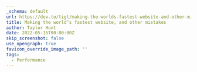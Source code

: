 ```yaml
---
_schema: default
url: https://dev.to/tigt/making-the-worlds-fastest-website-and-other-mistakes-56na
title: Making the world’s fastest website, and other mistakes
author: Taylor Hunt
date: 2022-05-15T00:00:00Z
skip_screenshot: false
use_opengraph: true
favicon_override_image_path: ''
tags:
  - Performance
---
```

